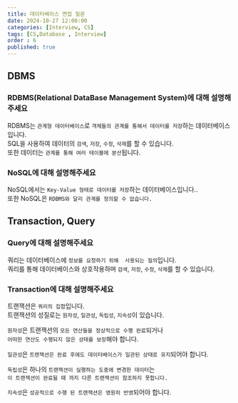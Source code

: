 ```yaml
---
title: 데이터베이스 면접 질문
date: 2024-10-27 12:00:00
categories: [Interview, CS]
tags: [CS,Database , Interview]
order : 6
published: true
---
```


## DBMS

### RDBMS(Relational DataBase Management System)에 대해 설명해주세요

RDBMS는 `관계형 데이터베이스`로 `객체들의 관계를 통해서 데이터를 저장`하는 데이터베이스입니다.  
SQL을 사용하여 데이터의 `검색`, `저장`, `수정`, `삭제`를 할 수 있습니다.  
또한 데이터는 `관계를 통해 여러 테이블에 분산`됩니다.

### NoSQL에 대해 설명해주세요

NoSQL에서는 `Key-Value 형태로 데이터를 저장`하는 데이터베이스입니다..  
또한 NoSQL은 `RDBMS와 달리 관계를 정의할 수 없습니다.`  

## Transaction, Query

### Query에 대해 설명해주세요

쿼리는 데이터베이스에 `정보를 요청하기 위해  사용되는 질의`입니다.  
쿼리를 통해 데이터베이스와 상호작용하며 `검색`, `저장`, `수정`, `삭제`를 할 수 있습니다.  

### Transaction에 대해 설명해주세요

트랜잭션은 `쿼리의 집합`입니다.  
트랜잭션의 성질로는 `원자성`, `일관성`, `독립성`, `지속성`이 있습니다.  

`원자성`은 트랜잭션의 `모든 연산들을 정상적으로 수행 완료`되거나  
`어떠한 연산도 수행되지 않은 상태를 보장`해야 합니다.  

`일관성`은 `트랜잭션은 완료 후에도 데이터베이스가 일관된 상태로 유지`되어야 합니다.  

`독립성`은 하나의 `트랜잭션이 실행하는 도중에 변경한 데이터`는   
`이 트랜잭션이 완료될 때 까지 다른 트랜잭션이 참조하지 못합니다.`

`지속성`은 `성공적으로 수행 된 트랜잭션은 영원히 반영`되어야 합니다.